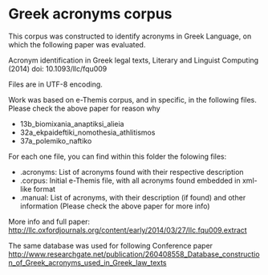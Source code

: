 Greek acronyms corpus
==================

This corpus was constructed to identify acronyms in Greek Language, on which the following paper was evaluated.

Acronym identification in Greek legal texts, Literary and Linguist Computing (2014) doi: 10.1093/llc/fqu009

Files are in UTF-8 encoding.

Work was based on e-Themis corpus, and in specific, in the following files. Please check the above paper for reason why
* 13b_biomixania_anaptiksi_alieia
* 32a_ekpaideftiki_nomothesia_athlitismos
* 37a_polemiko_naftiko

For each one file, you can find within this folder the folowing files:

* .acronyms: List of acronyms found with their respective description
* .corpus: Initial e-Themis file, with all acronyms found embedded in xml-like format
* .manual: List of acronyms, with their description (if found) and other information (Please check the above paper for more info)

More info and full paper: http://llc.oxfordjournals.org/content/early/2014/03/27/llc.fqu009.extract

The same database was used for following Conference paper 
http://www.researchgate.net/publication/260408558_Database_construction_of_Greek_acronyms_used_in_Greek_law_texts
